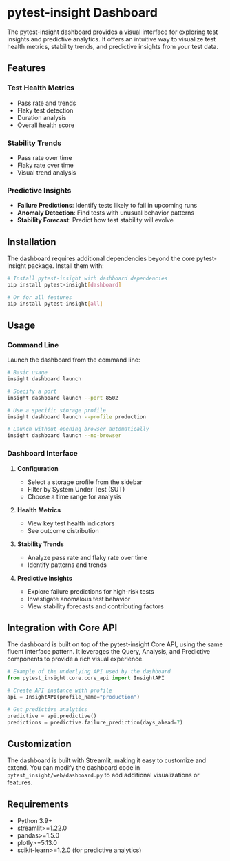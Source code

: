 # pytest-insight Dashboard

The pytest-insight dashboard provides a visual interface for exploring test insights and predictive analytics. It offers an intuitive way to visualize test health metrics, stability trends, and predictive insights from your test data.

## Features

### Test Health Metrics
- Pass rate and trends
- Flaky test detection
- Duration analysis
- Overall health score

### Stability Trends
- Pass rate over time
- Flaky rate over time
- Visual trend analysis

### Predictive Insights
- **Failure Predictions**: Identify tests likely to fail in upcoming runs
- **Anomaly Detection**: Find tests with unusual behavior patterns
- **Stability Forecast**: Predict how test stability will evolve

## Installation

The dashboard requires additional dependencies beyond the core pytest-insight package. Install them with:

```bash
# Install pytest-insight with dashboard dependencies
pip install pytest-insight[dashboard]

# Or for all features
pip install pytest-insight[all]
```

## Usage

### Command Line

Launch the dashboard from the command line:

```bash
# Basic usage
insight dashboard launch

# Specify a port
insight dashboard launch --port 8502

# Use a specific storage profile
insight dashboard launch --profile production

# Launch without opening browser automatically
insight dashboard launch --no-browser
```

### Dashboard Interface

1. **Configuration**
   - Select a storage profile from the sidebar
   - Filter by System Under Test (SUT)
   - Choose a time range for analysis

2. **Health Metrics**
   - View key test health indicators
   - See outcome distribution

3. **Stability Trends**
   - Analyze pass rate and flaky rate over time
   - Identify patterns and trends

4. **Predictive Insights**
   - Explore failure predictions for high-risk tests
   - Investigate anomalous test behavior
   - View stability forecasts and contributing factors

## Integration with Core API

The dashboard is built on top of the pytest-insight Core API, using the same fluent interface pattern. It leverages the Query, Analysis, and Predictive components to provide a rich visual experience.

```python
# Example of the underlying API used by the dashboard
from pytest_insight.core.core_api import InsightAPI

# Create API instance with profile
api = InsightAPI(profile_name="production")

# Get predictive analytics
predictive = api.predictive()
predictions = predictive.failure_prediction(days_ahead=7)
```

## Customization

The dashboard is built with Streamlit, making it easy to customize and extend. You can modify the dashboard code in `pytest_insight/web/dashboard.py` to add additional visualizations or features.

## Requirements

- Python 3.9+
- streamlit>=1.22.0
- pandas>=1.5.0
- plotly>=5.13.0
- scikit-learn>=1.2.0 (for predictive analytics)
